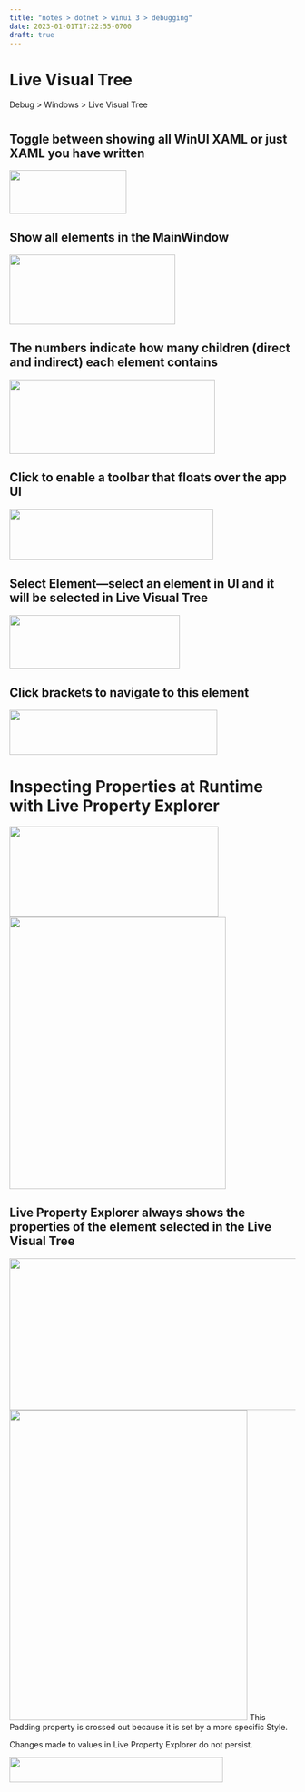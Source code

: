 ```yaml
---
title: "notes > dotnet > winui 3 > debugging"
date: 2023-01-01T17:22:55-0700
draft: true
---
```

# Live Visual Tree
Debug > Windows > Live Visual Tree
# 
## Toggle between showing all WinUI XAML or just XAML you have written
<img src="media/Debugging-image1.png" style="width:2.14167in;height:0.8in" />

## Show all elements in the MainWindow
<img src="media/Debugging-image2.png" style="width:3.04167in;height:1.28333in" />

## The numbers indicate how many children (direct and indirect) each element contains
<img src="media/Debugging-image3.png" style="width:3.775in;height:1.36667in" />

## Click to enable a toolbar that floats over the app UI
<img src="media/Debugging-image4.png" style="width:3.74167in;height:0.94167in" />

## Select Element—select an element in UI and it will be selected in Live Visual Tree
<img src="media/Debugging-image5.png" style="width:3.125in;height:0.99167in" />

## Click brackets to navigate to this element
<img src="media/Debugging-image6.png" style="width:3.81667in;height:0.825in" />

# Inspecting Properties at Runtime with Live Property Explorer

<img src="media/Debugging-image7.png" style="width:3.83333in;height:1.66667in" />

<img src="media/Debugging-image8.png" style="width:3.96667in;height:4.99167in" />

## Live Property Explorer always shows the properties of the element selected in the Live Visual Tree
<img src="media/Debugging-image9.png" style="width:6.99167in;height:2.78333in" />

<img src="media/Debugging-image10.png" style="width:4.36667in;height:5.7in" />
This Padding property is crossed out because it is set by a more specific Style.

Changes made to values in Live Property Explorer do not persist.


<img src="media/Debugging-image11.png" style="width:3.91667in;height:0.45833in" />